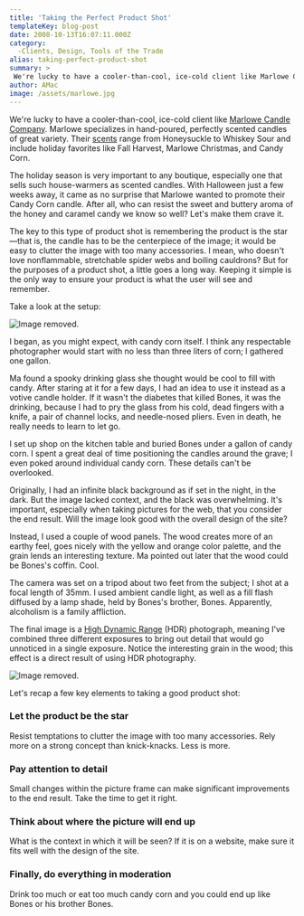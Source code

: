```yaml
---
title: 'Taking the Perfect Product Shot'
templateKey: blog-post
date: 2008-10-13T16:07:11.000Z
category: 
  -Clients, Design, Tools of the Trade
alias: taking-perfect-product-shot
summary: > 
 We're lucky to have a cooler-than-cool, ice-cold client like Marlowe Candle Company. Marlowe specializes in hand-poured, perfectly scented candles of great variety. Their scents range from Honeysuckle to Whiskey Sour and include holiday favorites like Fall Harvest, Marlowe Christmas, and Candy Corn.
author: AMac
image: /assets/marlowe.jpg
---
```


We're lucky to have a cooler-than-cool, ice-cold client like [Marlowe Candle Company](https://www.marlowecandlecompany.com/). Marlowe specializes in hand-poured, perfectly scented candles of great variety. Their [scents](https://www.marlowecandlecompany.com/) range from Honeysuckle to Whiskey Sour and include holiday favorites like Fall Harvest, Marlowe Christmas, and Candy Corn.

The holiday season is very important to any boutique, especially one that sells such house-warmers as scented candles. With Halloween just a few weeks away, it came as no surprise that Marlowe wanted to promote their Candy Corn candle. After all, who can resist the sweet and buttery aroma of the honey and caramel candy we know so well? Let's make them crave it.

The key to this type of product shot is remembering the product is the star—that is, the candle has to be the centerpiece of the image; it would be easy to clutter the image with too many accessories. I mean, who doesn't love nonflammable, stretchable spider webs and boiling cauldrons? But for the purposes of a product shot, a little goes a long way. Keeping it simple is the only way to ensure your product is what the user will see and remember.

Take a look at the setup:

![Image removed.](/core/misc/icons/e32700/error.svg "This image has been removed. For security reasons, only images from the local domain are allowed.")

I began, as you might expect, with candy corn itself. I think any respectable photographer would start with no less than three liters of corn; I gathered one gallon. 

Ma found a spooky drinking glass she thought would be cool to fill with candy. After staring at it for a few days, I had an idea to use it instead as a votive candle holder. If it wasn't the diabetes that killed Bones, it was the drinking, because I had to pry the glass from his cold, dead fingers with a knife, a pair of channel locks, and needle-nosed pliers. Even in death, he really needs to learn to let go.

I set up shop on the kitchen table and buried Bones under a gallon of candy corn. I spent a great deal of time positioning the candles around the grave; I even poked around individual candy corn. These details can't be overlooked.

Originally, I had an infinite black background as if set in the night, in the dark. But the image lacked context, and the black was overwhelming. It's important, especially when taking pictures for the web, that you consider the end result. Will the image look good with the overall design of the site?

Instead, I used a couple of wood panels. The wood creates more of an earthy feel, goes nicely with the yellow and orange color palette, and the grain lends an interesting texture. Ma pointed out later that the wood could be Bones's coffin. Cool.

The camera was set on a tripod about two feet from the subject; I shot at a focal length of 35mm. I used ambient candle light, as well as a fill flash diffused by a lamp shade, held by Bones's brother, Bones. Apparently, alcoholism is a family affliction.

The final image is a [High Dynamic Range](https://en.wikipedia.org/wiki/High_dynamic_range_imaging) (HDR) photograph, meaning I've combined three different exposures to bring out detail that would go unnoticed in a single exposure. Notice the interesting grain in the wood; this effect is a direct result of using HDR photography.

![Image removed.](/core/misc/icons/e32700/error.svg "This image has been removed. For security reasons, only images from the local domain are allowed.")

Let's recap a few key elements to taking a good product shot:

### Let the product be the star

Resist temptations to clutter the image with too many accessories. Rely more on a strong concept than knick-knacks. Less is more.

### Pay attention to detail

Small changes within the picture frame can make significant improvements to the end result. Take the time to get it right.

### Think about where the picture will end up

What is the context in which it will be seen? If it is on a website, make sure it fits well with the design of the site.

### Finally, do everything in moderation

Drink too much or eat too much candy corn and you could end up like Bones or his brother Bones.